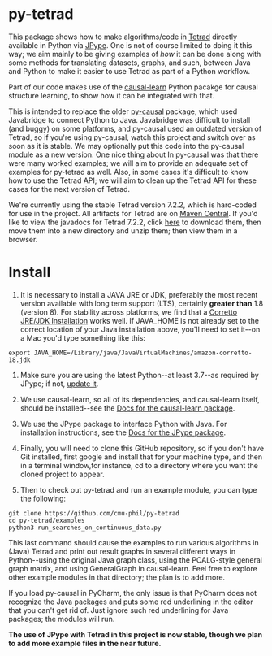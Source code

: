 # py-tetrad
This package shows how to make algorithms/code in [Tetrad](https://github.com/cmu-phil/tetrad) directly available in Python via [JPype](https://github.com/jpype-project/jpype). One is not of course limited to doing it this way; we aim mainly to be giving examples of _how_ it can be done along with some methods for translating datasets, graphs, and such, between Java and Python to make it easier to use Tetrad as part of a Python workflow.

Part of our code makes use of the [causal-learn](https://github.com/py-why/causal-learn) Python pacakge for causal structure learning, to show how it can be integrated with that.
 
This is intended to replace the older [py-causal](https://github.com/bd2kccd/py-causal) package, which used Javabridge to connect Python to Java. Javabridge was difficult to install (and buggy) on some platforms, and py-causal used an outdated version of Tetrad, so if you're using py-causal, watch this project and switch over as soon as it is stable. We may optionally put this code into the py-causal module as a new version. One nice thing about In py-causal was that there were many worked examples; we will aim to provide an adequate set of examples for py-tetrad as well. Also, in some cases it's difficult to know how to use the Tetrad API; we will aim to clean up the Tetrad API for these cases for the next version of Tetrad.

We're currently using the stable Tetrad version 7.2.2, which is hard-coded for use in the project. All artifacts for Tetrad are on [Maven Central](https://s01.oss.sonatype.org/content/repositories/releases/io/github/cmu-phil/). If you'd like to view the javadocs for Tetrad 7.2.2, click [here](https://s01.oss.sonatype.org/content/repositories/releases/io/github/cmu-phil/tetrad-lib/7.2.2/tetrad-lib-7.2.2-javadoc.jar) to download them, then move them into a new directory and unzip them; then view them in a browser.

# Install

1. It is necessary to install a JAVA JRE or JDK, preferably the most recent version available with long term support (LTS), certainly **greater than** 1.8 (version 8). For stability across platforms, we find that a [Corretto JRE/JDK Installation](https://aws.amazon.com/corretto/?filtered-posts.sort-by=item.additionalFields.createdDate&filtered-posts.sort-order=desc) works well. If JAVA_HOME is not already set to the correct location of your Java installation above, you'll need to set it--on a Mac you'd type something like this:

```
export JAVA_HOME=/Library/java/JavaVirtualMachines/amazon-corretto-18.jdk
```

1. Make sure you are using the latest Python--at least 3.7--as required by JPype; if not, [update it](https://www.pythoncentral.io/how-to-update-python/). 

1. We use causal-learn, so all of its dependencies, and causal-learn itself, should be installed--see the [Docs for the causal-learn package](https://causal-learn.readthedocs.io/en/latest/).

1. We use the JPype package to interface Python with Java. For installation instructions, see the [Docs for the JPype package](https://jpype.readthedocs.io/en/latest/).

1. Finally, you will need to clone this GitHub repository, so if you don't have Git installed, first google and install that for your machine type, and then in a terminal window,for instance, cd to a directory where you want the cloned project to appear. 
   
1. Then to check out py-tetrad and run an example module, you can type the following:
    
```      
git clone https://github.com/cmu-phil/py-tetrad
cd py-tetrad/examples
python3 run_searches_on_continuous_data.py
```

This last command should cause the examples to run various algorithms in (Java) Tetrad and print out result graphs in several different ways in Python--using the original Java graph class, using the PCALG-style general graph matrix, and using GeneralGraph in causal-learn. Feel free to explore other example modules in that directory; the plan is to add more.

If you load py-causal in PyCharm, the only issue is that PyCharm does not recognize the Java packages and puts some red underlining in the editor that you can't get rid of. Just ignore such red underlining for Java packages; the modules will run.

**The use of JPype with Tetrad in this project is now stable, though we plan to add more example files in the near future.**
